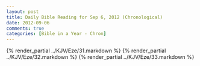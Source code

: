 ```yaml
---
layout: post
title: Daily Bible Reading for Sep 6, 2012 (Chronological)
date: 2012-09-06
comments: true
categories: [Bible in a Year - Chron]
---
```

{% render_partial ../KJV/Eze/31.markdown %}
{% render_partial ../KJV/Eze/32.markdown %}
{% render_partial ../KJV/Eze/33.markdown %}
